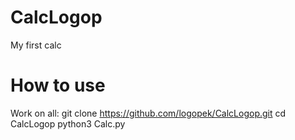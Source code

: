 # CalcLogop
My first calc
# How to use
Work on all:
git clone https://github.com/logopek/CalcLogop.git
cd CalcLogop
python3 Calc.py

